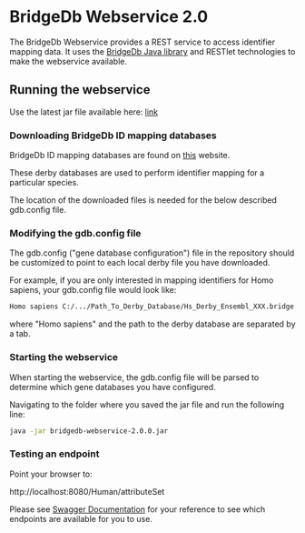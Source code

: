 # BridgeDb Webservice 2.0

The BridgeDb Webservice provides a REST service to access identifier mapping data. It uses the [BridgeDb Java library](https://github.com/bridgedb/bridgedb) and RESTlet technologies to make the webservice available. 

## Running the webservice

Use the latest jar file available here: [link](https://github.com/hbasaric/BridgeDbWebservice/releases/download/2.0/bridgedb-webservice-2.0.0.jar)

### Downloading BridgeDb ID mapping databases

BridgeDb ID mapping databases are found on [this](https://bridgedb.github.io/data/gene_database/) website. 

These derby databases are used to perform identifier mapping for a particular species.

The location of the downloaded files is needed for the below described gdb.config file.

### Modifying the gdb.config file

The gdb.config ("gene database configuration") file in the repository should be customized to point to each local derby file you have downloaded. 

For example, if you are only interested in mapping identifiers for Homo sapiens, your gdb.config file would look like:

```bash
Homo sapiens C:/.../Path_To_Derby_Database/Hs_Derby_Ensembl_XXX.bridge
```

where "Homo sapiens" and the path to the derby database are separated by a tab.
 

### Starting the webservice

When starting the webservice, the gdb.config file will be parsed to determine which gene databases you have configured.

Navigating to the folder where you saved the jar file and run the following line:

```bash
java -jar bridgedb-webservice-2.0.0.jar
```

### Testing an endpoint

Point your browser to:

http://localhost:8080/Human/attributeSet


Please see [Swagger Documentation](https://bridgedb.github.io/swagger/#/Identifiers%20(Genes%2C%20proteins%2C%20metabolites%2C%20interactions)/get__organism__properties) for your reference to see which endpoints are available for you to use.
